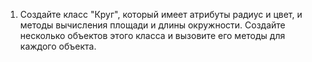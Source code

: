 1. Создайте класс "Круг", который имеет атрибуты радиус и цвет, и
методы вычисления площади и длины окружности. Создайте несколько
объектов этого класса и вызовите его методы для каждого объекта.
